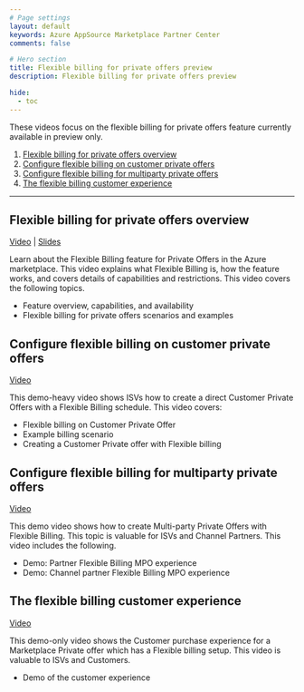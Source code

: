 ```yaml
---
# Page settings
layout: default
keywords: Azure AppSource Marketplace Partner Center
comments: false

# Hero section
title: Flexible billing for private offers preview
description: Flexible billing for private offers preview

hide:
  - toc
---
```


These videos focus on the flexible billing for private offers feature currently available in preview only.

1. [Flexible billing for private offers overview](#flexible-billing-for-private-offers-overview)
1. [Configure flexible billing on customer private offers](#configure-flexible-billing-on-customer-private-offers)
1. [Configure flexible billing for multiparty private offers](#configure-flexible-billing-for-multiparty-private-offers)
1. [The flexible billing customer experience](#the-flexible-billing-customer-experience)

---

## Flexible billing for private offers overview

<a href="https://aka.ms/AAulr00" target="_blank">Video</a> | [Slides](./pdfs/03.0-flex-billing-overview.pdf)

Learn about the Flexible Billing feature for Private Offers in the Azure marketplace. This video explains what Flexible Billing is, how the feature works, and covers details of capabilities and restrictions. This video covers the following topics.

-	Feature overview, capabilities, and availability
-	Flexible billing for private offers scenarios and examples

## Configure flexible billing on customer private offers

<a href="https://aka.ms/AAuljfr" target="_blank">Video</a>

This demo-heavy video shows ISVs how to create a direct Customer Private Offers with a Flexible Billing schedule. This video covers:

-	Flexible billing on Customer Private Offer
-	Example billing scenario
-	Creating a Customer Private offer with Flexible billing

## Configure flexible billing for multiparty private offers

<a href="https://aka.ms/AAuljfs" target="_blank">Video</a>

This demo video shows how to create Multi-party Private Offers with Flexible Billing. This topic is valuable for ISVs and Channel Partners. This video includes the following.

-	Demo: Partner Flexible Billing MPO experience
-	Demo: Channel partner Flexible Billing MPO experience

## The flexible billing customer experience

<a href="https://aka.ms/AAumc8b" target="_blank">Video</a>

This demo-only video shows the Customer purchase experience for a Marketplace Private offer which has a Flexible billing setup. This video is valuable to ISVs and Customers.

-	Demo of the customer experience
